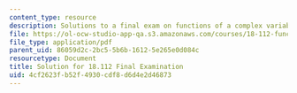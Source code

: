 ```yaml
---
content_type: resource
description: Solutions to a final exam on functions of a complex variable.
file: https://ol-ocw-studio-app-qa.s3.amazonaws.com/courses/18-112-functions-of-a-complex-variable-fall-2008/4cf2623fb52f4930cdf8d6d4e2d46873_final.pdf
file_type: application/pdf
parent_uid: 86059d2c-2bc5-5b6b-1612-5e265e0d084c
resourcetype: Document
title: Solution for 18.112 Final Examination
uid: 4cf2623f-b52f-4930-cdf8-d6d4e2d46873
---
```

